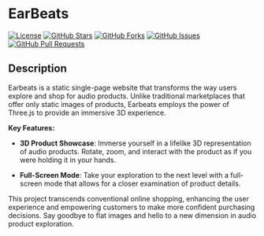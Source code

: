 # EarBeats

[![License](https://img.shields.io/badge/license-MIT-blue.svg)](LICENSE)
[![GitHub Stars](https://img.shields.io/github/stars/your-username/your-repository)](https://github.com/your-username/your-repository/stargazers)
[![GitHub Forks](https://img.shields.io/github/forks/your-username/your-repository)](https://github.com/your-username/your-repository/network/members)
[![GitHub Issues](https://img.shields.io/github/issues/your-username/your-repository)](https://github.com/your-username/your-repository/issues)
[![GitHub Pull Requests](https://img.shields.io/github/issues-pr/your-username/your-repository)](https://github.com/your-username/your-repository/pulls)

## Description

Earbeats is a static single-page website that transforms the way users explore and shop for audio products. Unlike traditional marketplaces that offer only static images of products, Earbeats employs the power of Three.js to provide an immersive 3D experience.

**Key Features:**

- **3D Product Showcase**: Immerse yourself in a lifelike 3D representation of audio products. Rotate, zoom, and interact with the product as if you were holding it in your hands.

- **Full-Screen Mode**: Take your exploration to the next level with a full-screen mode that allows for a closer examination of product details.

This project transcends conventional online shopping, enhancing the user experience and empowering customers to make more confident purchasing decisions. Say goodbye to flat images and hello to a new dimension in audio product exploration.
